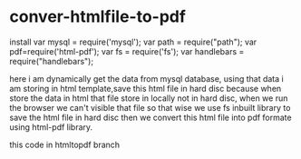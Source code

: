 # conver-htmlfile-to-pdf
install 
var mysql = require('mysql');
var path = require("path");
var pdf=require('html-pdf');
var fs = require('fs');
var handlebars = require("handlebars");


here i am dynamically get the data from mysql database, using that data i am storing in html template,save this html file in hard disc because when store the data in html that file store in locally not in hard disc, when we run the browser we can't visible that file so that wise we use fs inbuilt library to save the html file in hard disc then we convert this html file into pdf formate using html-pdf library. 

this code in htmltopdf branch
